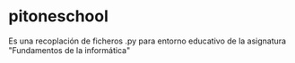 # pitoneschool
Es una recoplación de ficheros .py para entorno educativo de la asignatura "Fundamentos de la informática"
